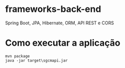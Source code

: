 # frameworks-back-end
Spring Boot, JPA, Hibernate, ORM, API REST e CORS

# Como executar a aplicação
```
mvn package
java -jar target\sgcmapi.jar
```
